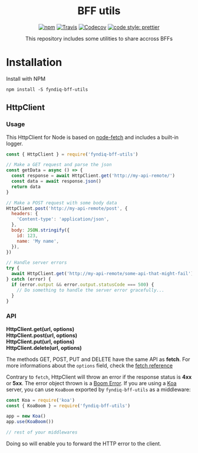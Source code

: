<div align="center">

# BFF utils

[![npm](https://img.shields.io/npm/v/fyndiq-bff-utils.svg?style=flat-square)](https://www.npmjs.com/package/fyndiq-bff-utils) [![Travis](https://img.shields.io/travis/fyndiq/bff-utils.svg?style=flat-square)](https://travis-ci.org/fyndiq/bff-utils) [![Codecov](https://img.shields.io/codecov/c/github/fyndiq/bff-utils.svg)](https://codecov.io/gh/fyndiq/bff-utils) [![code style: prettier](https://img.shields.io/badge/code_style-prettier-ff69b4.svg?style=flat-square)](https://github.com/prettier/prettier)

This repository includes some utilities to share accross BFFs

</div>


# Installation

Install with NPM

`npm install -S fyndiq-bff-utils`

## HttpClient

### Usage

This HttpClient for Node is based on [node-fetch](https://github.com/bitinn/node-fetch) and includes a built-in logger.

``` js
const { HttpClient } = require('fyndiq-bff-utils')

// Make a GET request and parse the json
const getData = async () => {
  const response = await HttpClient.get('http://my-api-remote/')
  const data = await response.json()
  return data
}

// Make a POST request with some body data
HttpClient.post('http://my-api-remote/post', {
  headers: {
    'Content-type': 'application/json',
  },
  body: JSON.stringify({
    id: 123,
    name: 'My name',
  }),
})

// Handle server errors
try {
  await HttpClient.get('http://my-api-remote/some-api-that-might-fail')
} catch (error) {
  if (error.output && error.output.statusCode === 500) {
    // Do something to handle the server error gracefully...
  }
}
```

### API

**HttpClient.get(url, options)**  
**HttpClient.post(url, options)**  
**HttpClient.put(url, options)**  
**HttpClient.delete(url, options)**  

The methods GET, POST, PUT and DELETE have the same API as **fetch**. For more informations about the `options` field, check the [fetch reference](https://developer.mozilla.org/en-US/docs/Web/API/WindowOrWorkerGlobalScope/fetch#Syntax)

Contrary to `fetch`, HttpClient will throw an error if the response status is **4xx** or **5xx**. The error object thrown is a [Boom Error](https://github.com/hapijs/boom). If you are using a [Koa](http://koajs.com/) server, you can use `KoaBoom` exported by `fyndiq-bff-utils` as a middleware:

``` js
const Koa = require('koa')
const { KoaBoom } = require('fyndiq-bff-utils')

app = new Koa()
app.use(KoaBoom())

// rest of your middlewares
```

Doing so will enable you to forward the HTTP error to the client.
